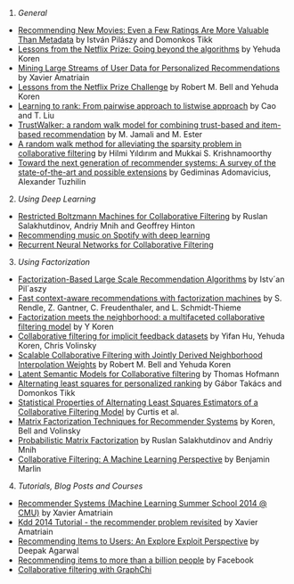 1. *General*
  * [Recommending New Movies: Even a Few Ratings Are More Valuable Than Metadata](http://dl.acm.org/citation.cfm?id=1639731) by István Pilászy and Domonkos Tikk
  * [Lessons from the Netflix Prize: Going beyond the algorithms](http://workshop.ee.technion.ac.il/upload/Events/MachineLearning/Nflx_Technion_ML_Day.pdf) by Yehuda Koren
  * [Mining Large Streams of User Data for Personalized Recommendations](http://www.sigkdd.org/sites/default/files/issues/14-2-2012-12/V14-02-05-Amatriain.pdf) by Xavier Amatriain
  * [Lessons from the Netflix Prize Challenge](http://public.research.att.com/~volinsky/netflix/sigkddexp.pdf) by Robert M. Bell and Yehuda Koren
  * [Learning to rank: From pairwise approach to listwise approach](http://www.machinelearning.org/proceedings/icml2007/papers/139.pdf) by Cao and T. Liu
  * [TrustWalker: a random walk model for combining trust-based and item-based recommendation](http://dl.acm.org/citation.cfm?id=1557067) by M. Jamali and M. Ester
  * [A random walk method for alleviating the sparsity problem in collaborative filtering](http://dl.acm.org/citation.cfm?id=1454031) by Hilmi Yıldırım and Mukkai S. Krishnamoorthy
  * [Toward the next generation of recommender systems: A survey of the state-of-the-art and possible extensions](http://citeseerx.ist.psu.edu/viewdoc/summary?doi=10.1.1.107.2790) by Gediminas Adomavicius, Alexander Tuzhilin

2. *Using Deep Learning*
  * [Restricted Boltzmann Machines for Collaborative Filtering](http://www.cs.toronto.edu/~rsalakhu/papers/rbmcf.pdf) by Ruslan Salakhutdinov, Andriy Mnih and Geoffrey Hinton
  * [Recommending music on Spotify with deep learning](http://benanne.github.io/2014/08/05/spotify-cnns.html)
  * [Recurrent Neural Networks for Collaborative Filtering](http://erikbern.com/2014/06/28/recurrent-neural-networks-for-collaborative-filtering/)

3. *Using Factorization*
  * [Factorization-Based Large Scale Recommendation Algorithms](http://www.omikk.bme.hu/collections/phd/Villamosmernoki_es_Informatikai_Kar/2010/Pilaszy_Istvan/tezis_eng.pdf) by Istv´an Pil´aszy
  * [Fast context-aware recommendations with factorization machines](http://dl.acm.org/citation.cfm?id=2010002) by S. Rendle, Z. Gantner, C. Freudenthaler, and L. Schmidt-Thieme
  * [Factorization meets the neighborhood: a multifaceted collaborative filtering model](http://citeseerx.ist.psu.edu/viewdoc/summary?doi=10.1.1.218.1031) by Y Koren
  * [Collaborative filtering for implicit feedback datasets](http://citeseerx.ist.psu.edu/viewdoc/summary?doi=10.1.1.167.5120) by Yifan Hu, Yehuda Koren, Chris Volinsky
  * [Scalable Collaborative Filtering with Jointly Derived Neighborhood Interpolation Weights](http://public.research.att.com/~volinsky/netflix/BellKorICDM07.pdf) by Robert M. Bell and Yehuda Koren
  * [Latent Semantic Models for Collaborative filtering](http://citeseerx.ist.psu.edu/viewdoc/summary?doi=10.1.1.331.3636) by Thomas Hofmann
  * [Alternating least squares for personalized ranking](http://dl.acm.org/citation.cfm?id=2365972) by Gábor Takács and Domonkos Tikk
  * [Statistical Properties of Alternating Least Squares Estimators of a Collaborative Filtering Model](http://userpages.umbc.edu/~gobbert/papers/CurtisUMBCReview2011.pdf) by Curtis et al.
  * [Matrix Factorization Techniques for Recommender Systems](http://www2.research.att.com/~volinsky/papers/ieeecomputer.pdf) by Koren, Bell and Volinsky
  * [Probabilistic Matrix Factorization](http://papers.nips.cc/paper/3208-probabilistic-matrix-factorization.pdf) by Ruslan Salakhutdinov and Andriy Mnih
  * [Collaborative Filtering: A Machine Learning Perspective](https://people.cs.umass.edu/~marlin/research/thesis/cfmlp.pdf) by Benjamin Marlin

4. *Tutorials, Blog Posts and Courses*
  * [Recommender Systems (Machine Learning Summer School 2014 @ CMU)](http://www.slideshare.net/xamat/recommender-systems-machine-learning-summer-school-2014-cmu) by Xavier Amatriain
  * [Kdd 2014 Tutorial - the recommender problem revisited](http://www.slideshare.net/xamat/kdd-2014-tutorial-the-recommender-problem-revisited) by Xavier Amatriain
  * [Recommending Items to Users: An Explore Exploit Perspective](http://www.ueo-workshop.com/wp-content/uploads/2013/10/UEO-Deepak.pdf) by Deepak Agarwal
  * [Recommending items to more than a billion people](https://code.facebook.com/posts/861999383875667/recommending-items-to-more-than-a-billion-people/) by Facebook
  * [Collaborative filtering with GraphChi](http://bickson.blogspot.in/2012/12/collaborative-filtering-with-graphchi.html)
  
